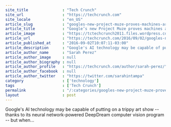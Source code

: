 ```yaml
---
site_title               : "Tech Crunch"
site_url                 : "https://techcrunch.com"
site_locale              : "en_US"
article_slug             : "googles-new-project-muze-proves-machines-arent-that-great-at-fashion-design"
article_title            : "Google’s new Project Muze proves machines aren’t that great at fashion design"
article_image            : "https://tctechcrunch2011.files.wordpress.com/2016/09/projectmuze_hero_key_spikey_02_sub.jpg?w=640&h=336&crop=1"
article_url              : "https://techcrunch.com/2016/09/02/googles-new-project-muse-proves-machines-arent-that-great-at-fashion-design/"
article_published_at     : "2016-09-02T10:07:11-03:00"
article_description      : "Google's AI technology may be capable of putting on a trippy art show -- thanks to its neural network-powered DeepDream computer vision program -- but when..."
article_author_name      : "Sarah Perez"
article_author_image     : null
article_author_biography : null
article_author_profile   : "https://techcrunch.com/author/sarah-perez/"
article_author_facebook  : null
article_author_twitter   : "https://twitter.com/sarahintampa"
category                 : ['technology']
tags                     : ['Tech Crunch']
permalink                : "/:categories/googles-new-project-muze-proves-machines-arent-that-great-at-fashion-design/"
layout                   : post
---
```


Google's AI technology may be capable of putting on a trippy art show -- thanks to its neural network-powered DeepDream computer vision program -- but when...
